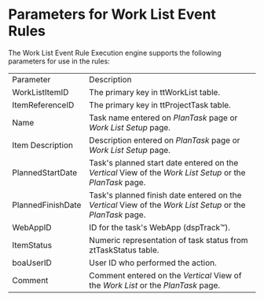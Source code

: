 # Parameters for Work List Event Rules

The Work List Event Rule Execution engine supports the following
parameters for use in the
rules:

|                   |                                                                                                            |
| ----------------- | ---------------------------------------------------------------------------------------------------------- |
| Parameter         | Description                                                                                                |
| WorkListItemID    | The primary key in ttWorkList table.                                                                       |
| ItemReferenceID   | The primary key in ttProjectTask table.                                                                    |
| Name              | Task name entered on *PlanTask* page or *Work List Setup* page.                                            |
| Item Description  | Description entered on *PlanTask* page or *Work List Setup* page.                                          |
| PlannedStartDate  | Task's planned start date entered on the *Vertical* View of the *Work List Setup* or the *PlanTask* page.  |
| PlannedFinishDate | Task's planned finish date entered on the *Vertical* View of the *Work List Setup* or the *PlanTask* page. |
| WebAppID          | ID for the task's WebApp (dspTrack™).                                                                      |
| ItemStatus        | Numeric representation of task status from ztTaskStatus table.                                             |
| boaUserID         | User ID who performed the action.                                                                          |
| Comment           | Comment entered on the *Vertical* View of the *Work List* or the *PlanTask* page.                          |

